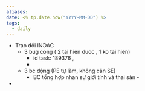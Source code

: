 ```yaml
---
aliases: 
date: <% tp.date.now("YYYY-MM-DD") %>
tags:
  - daily
---
```

- Trao đổi INOAC
	- 3 bug cong ( 2 tai hien duoc , 1 ko tai hien)
		- id task: 189376 , 
		- 
	- 3 bc động (PE tự làm, không cần SE)
		- BC tổng hợp nhan sự giới tính và thai sản		- 
- 